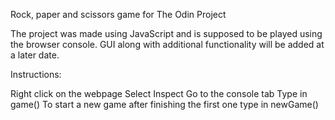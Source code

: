 Rock, paper and scissors game for The Odin Project

The project was made using JavaScript and is supposed to be played using the browser console. GUI along with additional functionality will be added at a later date.

Instructions:

Right click on the webpage
Select Inspect
Go to the console tab
Type in game()
To start a new game after finishing the first one type in newGame()